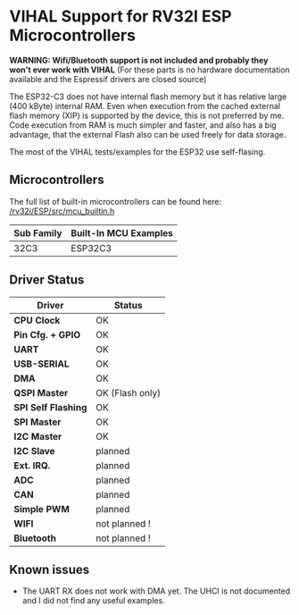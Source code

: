 # VIHAL Support for RV32I ESP Microcontrollers

__WARNING: Wifi/Bluetooth support is not included and probably they won't ever work with VIHAL__ (For these parts is no hardware documentation available and the Espressif drivers are closed source)

The ESP32-C3 does not have internal flash memory but it has relative large (400 kByte) internal RAM. Even when execution from the cached external flash memory (XIP) is supported by the device, this is not preferred by me. Code execution from RAM is much simpler and faster, and also has a big advantage, that the external Flash also can be used freely for data storage.

The most of the VIHAL tests/examples for the ESP32 use self-flasing.

## Microcontrollers

The full list of built-in microcontrollers can be found here:
[/rv32i/ESP/src/mcu_builtin.h](/rv32i/ESP/src/mcu_builtin.h)

Sub Family | Built-In MCU Examples
-----------|--------------
32C3 | ESP32C3

## Driver Status

  Driver              | Status  |
----------------------|---------|
__CPU Clock__         | OK      |
__Pin Cfg. + GPIO__   | OK      |
__UART__              | OK      |
__USB-SERIAL__        | OK      |
__DMA__               | OK |
__QSPI Master__       | OK (Flash only) |
__SPI Self Flashing__ | OK |
__SPI Master__        | OK |
__I2C Master__        | OK |
__I2C Slave__         | planned |
__Ext. IRQ.__         | planned |
__ADC__               | planned |
__CAN__               | planned |
__Simple PWM__        | planned |
__WIFI__              | not planned ! |
__Bluetooth__         | not planned ! |

## Known issues

* The UART RX does not work with DMA yet. The UHCI is not documented and I did not find any useful examples.
